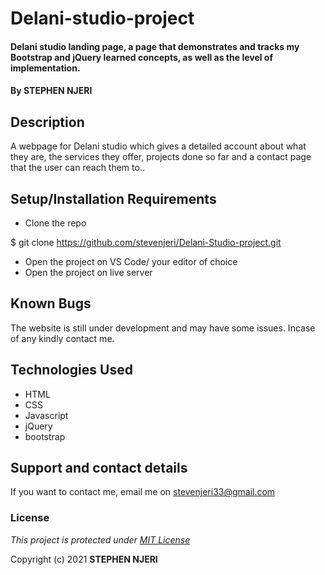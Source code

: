 # Delani-studio-project
#### Delani studio landing page, a page that demonstrates and tracks my Bootstrap and jQuery learned concepts, as well as the level of implementation.
#### By STEPHEN NJERI
## Description
A webpage for Delani studio which gives a detailed account about what they are, the services they offer, projects done so far and a contact page that the user can reach them to..
## Setup/Installation Requirements
* Clone the repo

$ git clone https://github.com/stevenjeri/Delani-Studio-project.git

* Open  the project on VS Code/ your editor of choice
* Open the project on live server
## Known Bugs
The website is still under development and may have some issues. Incase of any kindly contact me.
## Technologies Used
* HTML
* CSS
* Javascript
* jQuery
* bootstrap
## Support and contact details
If you want to contact me, email me on stevenjeri33@gmail.com
### License
*This project is protected under [MIT License](License)*

Copyright (c) 2021 **STEPHEN NJERI**